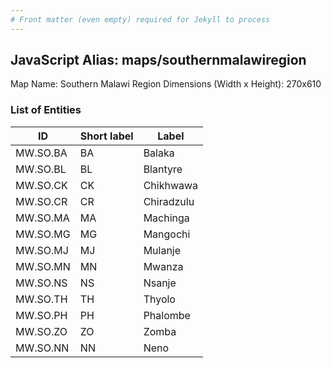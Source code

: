 ```yaml
---
# Front matter (even empty) required for Jekyll to process
---
```


## JavaScript Alias: maps/southernmalawiregion

Map Name: Southern Malawi Region
Dimensions (Width x Height): 270x610

### List of Entities

| ID       | Short label | Label      |
| -------- | ----------- | ---------- |
| MW.SO.BA | BA          | Balaka     |
| MW.SO.BL | BL          | Blantyre   |
| MW.SO.CK | CK          | Chikhwawa  |
| MW.SO.CR | CR          | Chiradzulu |
| MW.SO.MA | MA          | Machinga   |
| MW.SO.MG | MG          | Mangochi   |
| MW.SO.MJ | MJ          | Mulanje    |
| MW.SO.MN | MN          | Mwanza     |
| MW.SO.NS | NS          | Nsanje     |
| MW.SO.TH | TH          | Thyolo     |
| MW.SO.PH | PH          | Phalombe   |
| MW.SO.ZO | ZO          | Zomba      |
| MW.SO.NN | NN          | Neno       |
